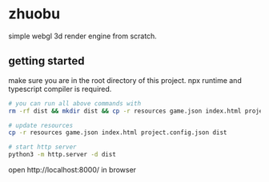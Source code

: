 # zhuobu
simple webgl 3d render engine from scratch.

## getting started

make sure you are in the root directory of this project.
npx runtime and typescript compiler is required.

```bash
# you can run all above commands with
rm -rf dist && mkdir dist && cp -r resources game.json index.html project.config.json dist && tsc && echo '{"type": "module"}' > dist/package.json && touch distresources/game.js

# update resources
cp -r resources game.json index.html project.config.json dist

# start http server
python3 -m http.server -d dist

```
open http://localhost:8000/ in browser



